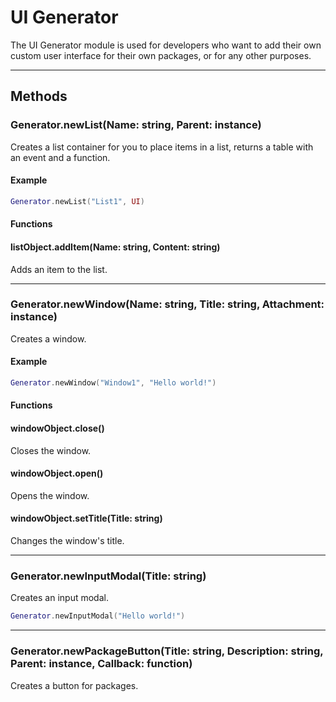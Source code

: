 # UI Generator
The UI Generator module is used for developers who want to add their own custom user interface for their own packages, or for any other purposes.

___

## Methods
### Generator.newList(Name: string, Parent: instance)
Creates a list container for you to place items in a list, returns a table with an event and a function.

#### Example
```lua
Generator.newList("List1", UI)
```

#### Functions
#### listObject.addItem(Name: string, Content: string)
Adds an item to the list.

___

### Generator.newWindow(Name: string, Title: string, Attachment: instance)
Creates a window.

#### Example
```lua
Generator.newWindow("Window1", "Hello world!")
```

#### Functions
#### windowObject.close()
Closes the window.

#### windowObject.open()
Opens the window.

#### windowObject.setTitle(Title: string)
Changes the window's title.

___

### Generator.newInputModal(Title: string)
Creates an input modal.

```lua
Generator.newInputModal("Hello world!")
```
___

### Generator.newPackageButton(Title: string, Description: string, Parent: instance, Callback: function)
Creates a button for packages.

